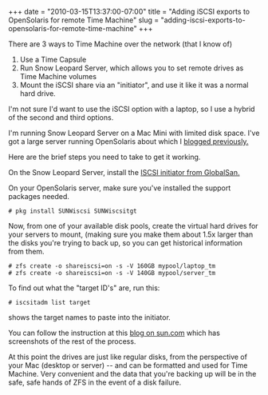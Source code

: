 +++
date = "2010-03-15T13:37:00-07:00"
title = "Adding iSCSI exports to OpenSolaris for remote Time Machine"
slug = "adding-iscsi-exports-to-opensolaris-for-remote-time-machine"
+++


There are 3 ways to Time Machine over the network (that I know of)
<ol>
<li>Use a Time Capsule</li>
<li>Run Snow Leopard Server, which allows you to set remote drives as Time Machine volumes</li>
<li>Mount the iSCSI share via an "initiator", and use it like it was a normal hard drive.</li>
</ol>

I'm not sure I'd want to use the iSCSI option with a laptop, so I use a hybrid of the second and third options.

I'm running Snow Leopard Server on a Mac Mini with limited disk space. I've got a large server running OpenSolaris about which I [blogged previously.](/2009/02/the-littlest-thumper-opensolaris-nas-on-an-msi-wind-pc/)

Here are the brief steps you need to take to get it working.

On the Snow Leopard Server, install the [ISCSI initiator from GlobalSan.](http://www.studionetworksolutions.com/products/product_detail.php?t=more&pi=11)

On your OpenSolaris server, make sure you've installed the support packages needed.
``` console
# pkg install SUNWiscsi SUNWiscsitgt
```

Now, from one of your available disk pools, create the virtual hard drives for your servers to mount, (making sure you make them about 1.5x larger than the disks you're trying to back up, so you can get historical information from them.

``` console
# zfs create -o shareiscsi=on -s -V 160GB mypool/laptop_tm
# zfs create -o shareiscsi=on -s -V 140GB mypool/server_tm
```

To find out what the "target ID's" are, run this:
``` console
# iscsitadm list target
```
shows the target names to paste into the initiator.

You can follow the instruction at this [blog on sun.com](http://blogs.sun.com/constantin/entry/zfs_and_mac_os_x) which has screenshots of the rest of the process.

At this point the drives are just like regular disks, from the perspective of your Mac (desktop or server) -- and can be formatted and used for Time Machine. Very convenient and the data that you're backing up will be in the safe, safe hands of ZFS in the event of a disk failure.
